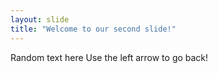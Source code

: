 ```yaml
---
layout: slide
title: "Welcome to our second slide!"
---
```

Random text here
Use the left arrow to go back!
